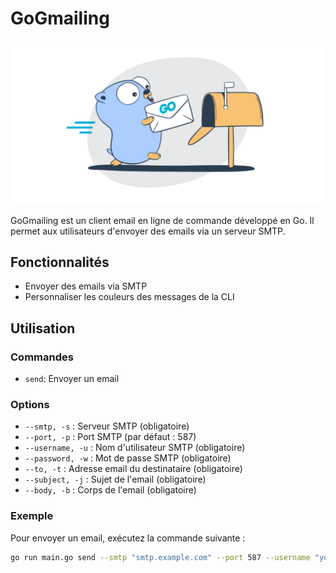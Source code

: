 
# GoGmailing

<img src="GoGmailing.png" />

GoGmailing est un client email en ligne de commande développé en Go. Il permet aux utilisateurs d'envoyer des emails via un serveur SMTP.

## Fonctionnalités

- Envoyer des emails via SMTP
- Personnaliser les couleurs des messages de la CLI


## Utilisation

### Commandes

- `send`: Envoyer un email

### Options

- `--smtp, -s` : Serveur SMTP (obligatoire)
- `--port, -p` : Port SMTP (par défaut : 587)
- `--username, -u` : Nom d'utilisateur SMTP (obligatoire)
- `--password, -w` : Mot de passe SMTP (obligatoire)
- `--to, -t` : Adresse email du destinataire (obligatoire)
- `--subject, -j` : Sujet de l'email (obligatoire)
- `--body, -b` : Corps de l'email (obligatoire)

### Exemple

Pour envoyer un email, exécutez la commande suivante :

```sh
go run main.go send --smtp "smtp.example.com" --port 587 --username "your_email@example.com" --password "yourpassword" --to "recipient@example.com" --subject "Hello" --body "This is a test email."
```
